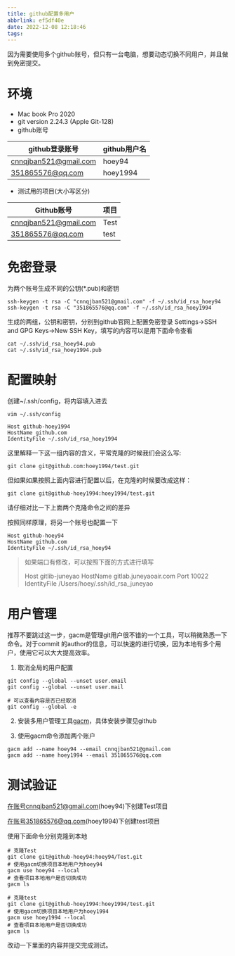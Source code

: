 ```yaml
---
title: github配置多用户
abbrlink: ef5df40e
date: 2022-12-08 12:18:46
tags:
---
```




因为需要使用多个github账号，但只有一台电脑，想要动态切换不同用户，并且做到免密提交。



# 环境

- Mac book Pro 2020
- git version 2.24.3 (Apple Git-128)
- github账号

| github登录账号        | github用户名 |
| --------------------- | ------------ |
| cnnqjban521@gmail.com | hoey94       |
| 351865576@qq.com      | hoey1994     |

- 测试用的项目(大小写区分)

| Github账号            | 项目 |
| --------------------- | ---- |
| cnnqjban521@gmail.com | Test |
| 351865576@qq.com      | test |



# 免密登录

为两个账号生成不同的公钥(*.pub)和密钥

```shell
ssh-keygen -t rsa -C "cnnqjban521@gmail.com" -f ~/.ssh/id_rsa_hoey94
ssh-keygen -t rsa -C "351865576@qq.com" -f ~/.ssh/id_rsa_hoey1994
```

生成的两组，公钥和密钥，分别到github官网上配置免密登录 Settings->SSH and GPG Keys->New SSH Key，填写的内容可以是用下面命令查看

```shell
cat ~/.ssh/id_rsa_hoey94.pub
cat ~/.ssh/id_rsa_hoey1994.pub
```



# 配置映射

创建~/.ssh/config，将内容填入进去

```shell
vim ~/.ssh/config

Host github-hoey1994
HostName github.com
IdentityFile ~/.ssh/id_rsa_hoey1994
```



这里解释一下这一组内容的含义，平常克隆的时候我们会这么写:

```shell
git clone git@github.com:hoey1994/test.git
```

但如果如果按照上面内容进行配置以后，在克隆的时候要改成这样：

```shell
git clone git@github-hoey1994:hoey1994/test.git
```

请仔细对比一下上面两个克隆命令之间的差异



按照同样原理，将另一个账号也配置一下

```shell
Host github-hoey94
HostName github.com
IdentityFile ~/.ssh/id_rsa_hoey94
```



> 如果端口有修改，可以按照下面的方式进行填写
>
> Host gitlib-juneyao
> HostName gitlab.juneyaoair.com
> Port 10022
> IdentityFile /Users/hoey/.ssh/id_rsa_juneyao



# 用户管理

推荐不要跳过这一步，gacm是管理git用户很不错的一个工具，可以稍微熟悉一下命令。对于commit 的author的信息，可以快速的进行切换，因为本地有多个用户，使用它可以大大提高效率。

1. 取消全局的用户配置

```shell
git config --global --unset user.email
git config --global --unset user.mail

# 可以查看内容是否已经取消
git config --global -e
```

2. 安装多用户管理工具[gacm](https://github.com/hoey94/gacm)，具体安装步骤见github

3. 使用gacm命令添加两个账户

```shell
gacm add --name hoey94 --email cnnqjban521@gmail.com
gacm add --name hoey1994 --email 351865576@qq.com
```



# 测试验证

在账号cnnqjban521@gmail.com(hoey94)下创建Test项目

在账号351865576@qq.com(hoey1994)下创建test项目

使用下面命令分别克隆到本地

```shell
# 克隆Test
git clone git@github-hoey94:hoey94/Test.git
# 使用gacm切换项目本地用户为hoey94
gacm use hoey94 --local
# 查看项目本地用户是否切换成功
gacm ls

# 克隆test
git clone git@github-hoey1994:hoey1994/test.git
# 使用gacm切换项目本地用户为hoey1994
gacm use hoey1994 --local
# 查看项目本地用户是否切换成功
gacm ls
```



改动一下里面的内容并提交完成测试。

